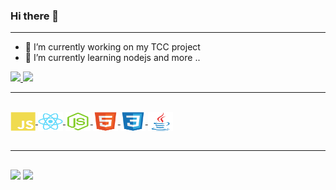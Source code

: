 ### Hi there 👋
 <hr/>

- 🔭 I’m currently working on my TCC project
- 🌱 I’m currently learning nodejs and more ..


<!-- 🤔 I’m looking for help with ...
- 💬 Ask me about ...
- 📫 How to reach me: ...
- 👯 I’m looking to collaborate on ...
- ⚡ Fun fact: ... --!>

 <div>
  <a href="https://github.com/rniochy">
  <img height="180em" src="https://github-readme-stats.vercel.app/api?username=rniochy&show_icons=true&theme=dracula&include_all_commits=true&count_private=true"/>
  <img height="180em" src="https://github-readme-stats.vercel.app/api/top-langs/?username=rniochy&layout=compact&langs_count=7&theme=dracula"/>
</div>
 <hr/>
 <div style="display: inline_block"><br>
  <img align="center" alt="rniochy-Js" height="30" width="40" src="https://raw.githubusercontent.com/devicons/devicon/master/icons/javascript/javascript-plain.svg">
   <img align="center" alt="rniochy-React" height="30" width="40" src="https://raw.githubusercontent.com/devicons/devicon/master/icons/react/react-original.svg">
  <img align="center" alt="rniochy-nodejs" height="30" width="40" src="https://raw.githubusercontent.com/devicons/devicon/master/icons/nodejs/nodejs-original.svg">
  <img align="center" alt="rniochy-HTML" height="30" width="40" src="https://raw.githubusercontent.com/devicons/devicon/master/icons/html5/html5-original.svg">
  <img align="center" alt="rniochy-CSS" height="30" width="40" src="https://raw.githubusercontent.com/devicons/devicon/master/icons/css3/css3-original.svg">
  <img align="center" alt="rniochy-Java" height="30" width="40" src="https://raw.githubusercontent.com/devicons/devicon/master/icons/java/java-original.svg">
</div>
 <br>
 <hr/>
<h2></h2>
 <div style="margin-bottom: 20px"> 
  <a href = "mailto:lniochy@gmail.com"><img src="https://img.shields.io/badge/-Gmail-%23333?style=for-the-badge&logo=gmail&logoColor=white" target="_blank"></a>
  <a href="https://www.linkedin.com/in/rniochy" target="_blank"><img src="https://img.shields.io/badge/-LinkedIn-%230077B5?style=for-the-badge&logo=linkedin&logoColor=white" target="_blank"></a> 
</div>

